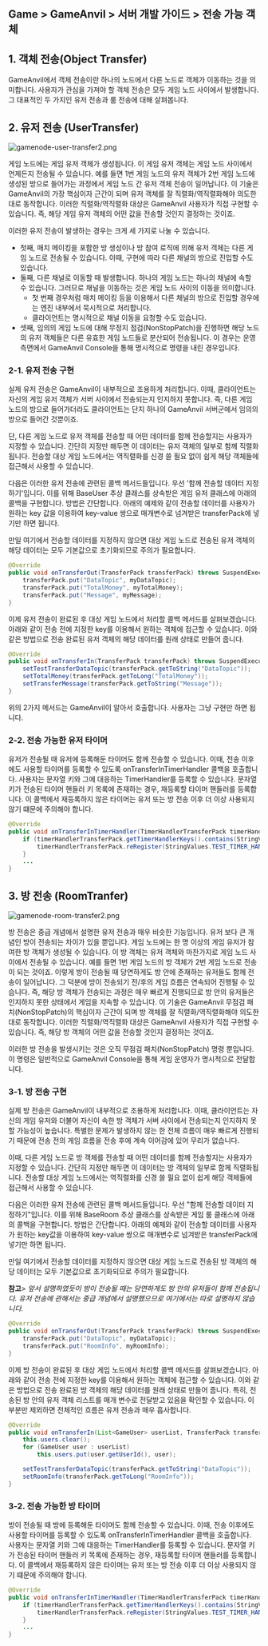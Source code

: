## Game > GameAnvil > 서버 개발 가이드 > 전송 가능 객체



## 1. 객체 전송(Object Transfer)

GameAnvil에서 객체 전송이란 하나의 노드에서 다른 노드로 객체가 이동하는 것을 의미합니다. 사용자가 관심을 가져야 할 객체 전송은 모두 게임 노드 사이에서 발생합니다. 그 대표적인 두 가지인 유저 전송과 룸 전송에 대해 살펴봅니다.



## 2. 유저 전송 (UserTransfer)

![gamenode-user-transfer2.png](https://static.toastoven.net/prod_gameanvil/images/gamenode-user-transfer2.png)

게임 노드에는 게임 유저 객체가 생성됩니다. 이 게임 유저 객체는 게임 노드 사이에서 언제든지 전송될 수 있습니다. 예를 들면 1번 게임 노드의 유저 객체가 2번 게임 노드에 생성된 방으로 들어가는 과정에서 게임 노드 간 유저 객체 전송이 일어납니다. 이 기술은 GameAnvil의 가장 핵심이자 근간이 되며 유저 객체를 잘 직렬화/역직렬화해야 의도한 대로 동작합니다. 이러한 직렬화/역직렬화 대상은 GameAnvil 사용자가 직접 구현할 수 있습니다. 즉, 해당 게임 유저 객체의 어떤 값을 전송할 것인지 결정하는 것이죠.

이러한 유저 전송이 발생하는 경우는 크게 세 가지로 나눌 수 있습니다.

- 첫째, 매치 메이킹을 포함한 방 생성이나 방 참여 로직에 의해 유저 객체는 다른 게임 노드로 전송될 수 있습니다. 이때, 구현에 따라 다른 채널의 방으로 진입할 수도 있습니다.
- 둘째, 다른 채널로 이동할 때 발생합니다. 하나의 게임 노드는 하나의 채널에 속할 수 있습니다. 그러므로 채널을 이동하는 것은 게임 노드 사이의 이동을 의미합니다.
  - 첫 번째 경우처럼 매치 메이킹 등을 이용해서 다른 채널의 방으로 진입할 경우에는 엔진 내부에서 묵시적으로 처리합니다.
  - 클라이언트는 명시적으로 채널 이동을 요청할 수도 있습니다.
- 셋째, 임의의 게임 노드에 대해 무정지 점검(NonStopPatch)을 진행하면 해당 노드의 유저 객체들은 다른 유효한 게임 노드들로 분산되어 전송됩니다. 이 경우는 운영 측면에서 GameAnvil Console을 통해 명시적으로 명령을 내린 경우입니다.



### 2-1. 유저 전송 구현

실제 유저 전송은 GameAnvil이 내부적으로 조용하게 처리합니다. 이때, 클라이언트는 자신의 게임 유저 객체가 서버 사이에서 전송되는지 인지하지 못합니다. 즉, 다른 게임 노드의 방으로 들어가더라도 클라이언트는 단지 하나의 GameAnvil 서버군에서 임의의 방으로 들어간 것뿐이죠.

단, 다른 게임 노드로 유저 객체를 전송할 때 어떤 데이터를 함께 전송할지는 사용자가 지정할 수 있습니다. 간단히 지정만 해두면 이 데이터는 유저 객체의 일부로 함께 직렬화됩니다. 전송할 대상 게임 노드에서는 역직렬화를 신경 쓸 필요 없이 쉽게 해당 객체들에 접근해서 사용할 수 있습니다.

다음은 이러한 유저 전송에 관련된 콜백 메서드들입니다. 우선 '함께 전송할 데이터 지정하기'입니다. 이를 위해 BaseUser 추상 클래스를 상속받은 게임 유저 클래스에 아래의 콜백을 구현합니다. 방법은 간단합니다. 아래의 예제와 같이 전송할 데이터를 사용자가 원하는 key 값을 이용하여 key-value 쌍으로 매개변수로 넘겨받은 transferPack에 넣기만 하면 됩니다.

만일 여기에서 전송할 데이터를 지정하지 않으면 대상 게임 노드로 전송된 유저 객체의 해당 데이터는 모두 기본값으로 초기화되므로 주의가 필요합니다.

```java
@Override
public void onTransferOut(TransferPack transferPack) throws SuspendExecution {
    transferPack.put("DataTopic", myDataTopic);
    transferPack.put("TotalMoney", myTotalMoney);
    transferPack.put("Message", myMessage);
}
```

이제 유저 전송이 완료된 후 대상 게임 노드에서 처리할 콜백 메서드를 살펴보겠습니다. 아래와 같이 전송 전에 지정한 key를 이용해서 원하는 객체에 접근할 수 있습니다. 이와 같은 방법으로 전송 완료된 유저 객체의 해당 데이터를 원래 상태로 만들어 줍니다.

```java
@Override
public void onTransferIn(TransferPack transferPack) throws SuspendExecution {
    setTestTransferDataTopic(transferPack.getToString("DataTopic"));
    setTotalMoney(transferPack.getToLong("TotalMoney"));
    setTransferMessage(transferPack.getToString("Message"));
}
```

위의 2가지 메서드는 GameAnvil이 알아서 호출합니다. 사용자는 그냥 구현만 하면 됩니다.



### 2-2. 전송 가능한 유저 타이머

유저가 전송될 때 유저에 등록해둔 타이머도 함께 전송할 수 있습니다. 이때, 전송 이후에도 사용할 타이머를 등록할 수 있도록 onTransferInTimerHandler 콜백을 호출합니다. 사용자는 문자열 키와 그에 대응하는 TimerHandler를 등록할 수 있습니다. 문자열 키가 전송된 타이머 핸들러 키 목록에 존재하는 경우, 재등록할 타이머 핸들러를 등록합니다. 이 콜백에서 재등록하지 않은 타이머는 유저 또는 방 전송 이후 더 이상 사용되지 않기 떄문에 주의해야 합니다.

```java
@Override
public void onTransferInTimerHandler(TimerHandlerTransferPack timerHandlerTransferPack) {
    if (timerHandlerTransferPack.getTimerHandlerKeys().contains(StringValues.TEST_TIMER_HANDLER)){
        timerHandlerTransferPack.reRegister(StringValues.TEST_TIMER_HANDLER, testTimerHandler());
    }
    ...
}
```

## 3. 방 전송 (RoomTranfer)

![gamenode-room-transfer2.png](https://static.toastoven.net/prod_gameanvil/images/gamenode-room-transfer2.png)

방 전송은 중급 개념에서 설명한 유저 전송과 매우 비슷한 기능입니다. 유저 보다 큰 개념인 방이 전송되는 차이가 있을 뿐입니다. 게임 노드에는 한 명 이상의 게임 유저가 참여한 방 객체가 생성될 수 있습니다. 이 방 객체는 유저 객체와 마찬가지로 게임 노드 사이에서 전송될 수 있습니다. 예를 들면 1번 게임 노드의 방 객체가 2번 게임 노드로 전송이 되는 것이죠. 이렇게 방이 전송될 때 당연하게도 방 안에 존재하는 유저들도 함께 전송이 일어납니다. 그 덕분에 방이 전송되기 전/후의 게임 흐름은 연속되어 진행될 수 있습니다. 즉, 해당 방 객체가 전송되는 과정은 매우 빠르게 진행되므로 방 안의 유저들은 인지하지 못한 상태에서 게임을 지속할 수 있습니다.  이 기술은 GameAnvil 무점검 패치(NonStopPatch)의 핵심이자 근간이 되며 방 객체를 잘 직렬화/역직렬화해야 의도한대로 동작합니다. 이러한 직렬화/역직렬화 대상은 GameAnvil 사용자가 직접 구현할 수 있습니다. 즉, 해당 방 객체의 어떤 값을 전송할 것인지 결정하는 것이죠.

이러한 방 전송을 발생시키는 것은 오직 무점검 패치(NonStopPatch) 명령 뿐입니다. 이 명령은 일반적으로 GameAnvil Console을 통해 게임 운영자가 명시적으로 전달합니다.



### 3-1. 방 전송 구현

실제 방 전송은 GameAnvil이 내부적으로 조용하게 처리합니다. 이때, 클라이언트는 자신의 게임 유저와 더불어 자신이 속한 방 객체가 서버 사이에서 전송되는지 인지하지 못할 가능성이 높습니다. 특별한 문제가 발생하지 않는 한 전체 흐름이 매우 빠르게 진행되기 때문에 전송 전의 게임 흐름을 전송 후에 계속 이어감에 있어 무리가 없습니다.

이때, 다른 게임 노드로 방 객체를 전송할 때 어떤 데이터를 함께 전송할지는 사용자가 지정할 수 있습니다. 간단히 지정만 해두면 이 데이터는 방 객체의 일부로 함께 직렬화됩니다. 전송할 대상 게임 노드에서는 역직렬화를 신경 쓸 필요 없이 쉽게 해당 객체들에 접근해서 사용할 수 있습니다.

다음은 이러한 유저 전송에 관련된 콜백 메서드들입니다. 우선 "함께 전송할 데이터 지정하기"입니다. 이를 위해 BaseRoom 추상 클래스를 상속받은 게임 룸 클래스에 아래의 콜백을 구현합니다. 방법은 간단합니다. 아래의 예제와 같이 전송할 데이터를 사용자가 원하는 key값을 이용하여 key-value 쌍으로 매개변수로 넘겨받은 transferPack에 넣기만 하면 됩니다.

만일 여기에서 전송할 데이터를 지정하지 않으면 대상 게임 노드로 전송된 방 객체의 해당 데이터는 모두 기본값으로 초기화되므로 주의가 필요합니다.

**참고**> *앞서 설명하였듯이 방이 전송될 때는 당연하게도 방 안의 유저들이 함께 전송됩니다. 유저 전송에 관해서는 중급 개념에서 설명했으므로 여기에서는 따로 설명하지 않습니다.*

```java
@Override
public void onTransferOut(TransferPack transferPack) throws SuspendExecution {
    transferPack.put("DataTopic", myDataTopic);
    transferPack.put("RoomInfo", myRoomInfo);
}
```

이제 방 전송이 완료된 후 대상 게임 노드에서 처리할 콜백 메서드를 살펴보겠습니다. 아래와 같이 전송 전에 지정한 key를 이용해서 원하는 객체에 접근할 수 있습니다. 이와 같은 방법으로 전송 완료된 방 객체의 해당 데이터를 원래 상태로 만들어 줍니다. 특히, 전송된 방 안의 유저 객체 리스트를 매개 변수로 전달받고 있음을 확인할 수 있습니다. 이 부분만 제외하면 전체적인 흐름은 유저 전송과 매우 흡사합니다.

```java
@Override
public void onTransferIn(List<GameUser> userList, TransferPack transferPack) throws SuspendExecution {
    this.users.clear();
    for (GameUser user : userList)
        this.users.put(user.getUserId(), user);

    setTestTransferDataTopic(transferPack.getToString("DataTopic"));
    setRoomInfo(transferPack.getToLong("RoomInfo"));
}
```

### 3-2. 전송 가능한 방 타이머

방이 전송될 때 방에 등록해둔 타이머도 함께 전송할 수 있습니다. 이때, 전송 이후에도 사용할 타이머를 등록할 수 있도록 onTransferInTimerHandler 콜백을 호출합니다. 사용자는 문자열 키와 그에 대응하는 TimerHandler를 등록할 수 있습니다. 문자열 키가 전송된 타이머 핸들러 키 목록에 존재하는 경우, 재등록할 타이머 핸들러를 등록합니다. 이 콜백에서 재등록하지 않은 타이머는 유저 또는 방 전송 이후 더 이상 사용되지 않기 떄문에 주의해야 합니다.

```java
@Override
public void onTransferInTimerHandler(TimerHandlerTransferPack timerHandlerTransferPack) {
    if (timerHandlerTransferPack.getTimerHandlerKeys().contains(StringValues.TEST_TIMER_HANDLER)){
        timerHandlerTransferPack.reRegister(StringValues.TEST_TIMER_HANDLER, testTimerHandler());
    }
    ...
}
```
